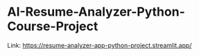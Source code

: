 # AI-Resume-Analyzer-Python-Course-Project
Link: <a>https://resume-analyzer-app-python-project.streamlit.app/</a>
